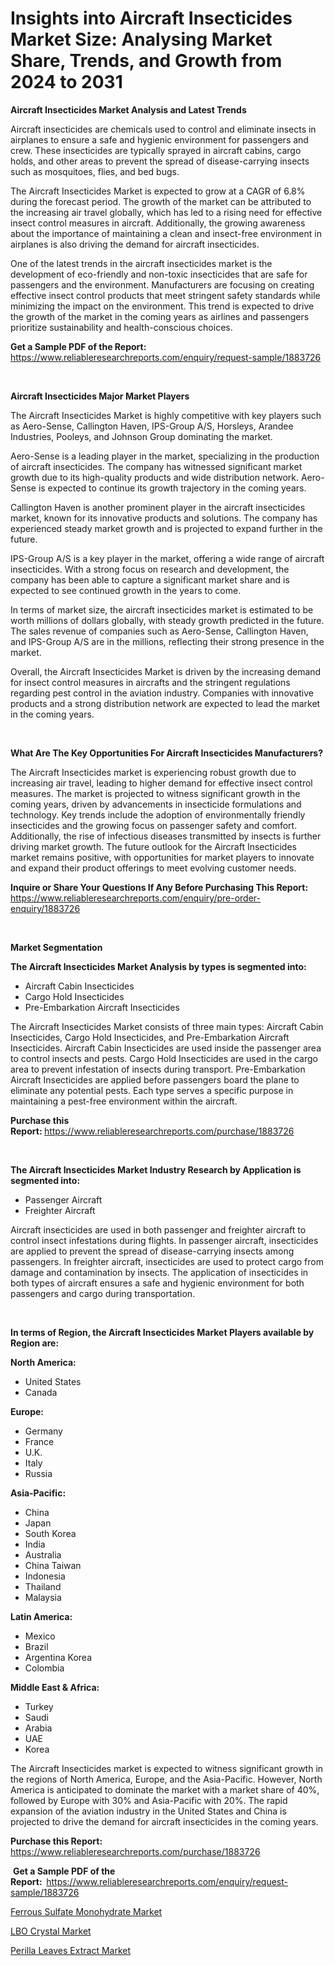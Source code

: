 <p><h1>Insights into Aircraft Insecticides Market Size: Analysing Market Share, Trends, and Growth from 2024 to 2031</h1></p><p><strong>Aircraft Insecticides Market Analysis and Latest Trends</strong></p>
<p><p>Aircraft insecticides are chemicals used to control and eliminate insects in airplanes to ensure a safe and hygienic environment for passengers and crew. These insecticides are typically sprayed in aircraft cabins, cargo holds, and other areas to prevent the spread of disease-carrying insects such as mosquitoes, flies, and bed bugs.</p><p>The Aircraft Insecticides Market is expected to grow at a CAGR of 6.8% during the forecast period. The growth of the market can be attributed to the increasing air travel globally, which has led to a rising need for effective insect control measures in aircraft. Additionally, the growing awareness about the importance of maintaining a clean and insect-free environment in airplanes is also driving the demand for aircraft insecticides.</p><p>One of the latest trends in the aircraft insecticides market is the development of eco-friendly and non-toxic insecticides that are safe for passengers and the environment. Manufacturers are focusing on creating effective insect control products that meet stringent safety standards while minimizing the impact on the environment. This trend is expected to drive the growth of the market in the coming years as airlines and passengers prioritize sustainability and health-conscious choices.</p></p>
<p><strong>Get a Sample PDF of the Report:&nbsp;</strong> <a href="https://www.reliableresearchreports.com/enquiry/request-sample/1883726">https://www.reliableresearchreports.com/enquiry/request-sample/1883726</a></p>
<p>&nbsp;</p>
<p><strong>Aircraft Insecticides Major Market Players</strong></p>
<p><p>The Aircraft Insecticides Market is highly competitive with key players such as Aero-Sense, Callington Haven, IPS-Group A/S, Horsleys, Arandee Industries, Pooleys, and Johnson Group dominating the market. </p><p>Aero-Sense is a leading player in the market, specializing in the production of aircraft insecticides. The company has witnessed significant market growth due to its high-quality products and wide distribution network. Aero-Sense is expected to continue its growth trajectory in the coming years.</p><p>Callington Haven is another prominent player in the aircraft insecticides market, known for its innovative products and solutions. The company has experienced steady market growth and is projected to expand further in the future. </p><p>IPS-Group A/S is a key player in the market, offering a wide range of aircraft insecticides. With a strong focus on research and development, the company has been able to capture a significant market share and is expected to see continued growth in the years to come.</p><p>In terms of market size, the aircraft insecticides market is estimated to be worth millions of dollars globally, with steady growth predicted in the future. The sales revenue of companies such as Aero-Sense, Callington Haven, and IPS-Group A/S are in the millions, reflecting their strong presence in the market.</p><p>Overall, the Aircraft Insecticides Market is driven by the increasing demand for insect control measures in aircrafts and the stringent regulations regarding pest control in the aviation industry. Companies with innovative products and a strong distribution network are expected to lead the market in the coming years.</p></p>
<p>&nbsp;</p>
<p><strong>What Are The Key Opportunities For Aircraft Insecticides Manufacturers?</strong></p>
<p><p>The Aircraft Insecticides market is experiencing robust growth due to increasing air travel, leading to higher demand for effective insect control measures. The market is projected to witness significant growth in the coming years, driven by advancements in insecticide formulations and technology. Key trends include the adoption of environmentally friendly insecticides and the growing focus on passenger safety and comfort. Additionally, the rise of infectious diseases transmitted by insects is further driving market growth. The future outlook for the Aircraft Insecticides market remains positive, with opportunities for market players to innovate and expand their product offerings to meet evolving customer needs.</p></p>
<p><strong>Inquire or Share Your Questions If Any Before Purchasing This Report:</strong> <a href="https://www.reliableresearchreports.com/enquiry/pre-order-enquiry/1883726">https://www.reliableresearchreports.com/enquiry/pre-order-enquiry/1883726</a></p>
<p>&nbsp;</p>
<p><strong>Market Segmentation</strong></p>
<p><strong>The Aircraft Insecticides Market Analysis by types is segmented into:</strong></p>
<p><ul><li>Aircraft Cabin Insecticides</li><li>Cargo Hold Insecticides</li><li>Pre-Embarkation Aircraft Insecticides</li></ul></p>
<p><p>The Aircraft Insecticides Market consists of three main types: Aircraft Cabin Insecticides, Cargo Hold Insecticides, and Pre-Embarkation Aircraft Insecticides. Aircraft Cabin Insecticides are used inside the passenger area to control insects and pests. Cargo Hold Insecticides are used in the cargo area to prevent infestation of insects during transport. Pre-Embarkation Aircraft Insecticides are applied before passengers board the plane to eliminate any potential pests. Each type serves a specific purpose in maintaining a pest-free environment within the aircraft.</p></p>
<p><strong>Purchase this Report:&nbsp;</strong><a href="https://www.reliableresearchreports.com/purchase/1883726">https://www.reliableresearchreports.com/purchase/1883726</a></p>
<p>&nbsp;</p>
<p><strong>The Aircraft Insecticides Market Industry Research by Application is segmented into:</strong></p>
<p><ul><li>Passenger Aircraft</li><li>Freighter Aircraft</li></ul></p>
<p><p>Aircraft insecticides are used in both passenger and freighter aircraft to control insect infestations during flights. In passenger aircraft, insecticides are applied to prevent the spread of disease-carrying insects among passengers. In freighter aircraft, insecticides are used to protect cargo from damage and contamination by insects. The application of insecticides in both types of aircraft ensures a safe and hygienic environment for both passengers and cargo during transportation.</p></p>
<p>&nbsp;</p>
<p><strong>In terms of Region, the Aircraft Insecticides Market Players available by Region are:</strong></p>
<p>
    <p> <strong> North America: </strong>
        <ul>
            <li>United States</li>
            <li>Canada</li>
        </ul>
        </p> 
    <p> <strong> Europe: </strong>
        <ul>
            <li>Germany</li>
            <li>France</li>
            <li>U.K.</li>
            <li>Italy</li>
            <li>Russia</li>
        </ul>
        </p> 
    <p> <strong> Asia-Pacific: </strong>
        <ul>
            <li>China</li>
            <li>Japan</li>
            <li>South Korea</li>
            <li>India</li>
            <li>Australia</li>
            <li>China Taiwan</li>
            <li>Indonesia</li>
            <li>Thailand</li>
            <li>Malaysia</li>
        </ul>
        </p> 
    <p> <strong> Latin America: </strong>
        <ul>
            <li>Mexico</li>
            <li>Brazil</li>
            <li>Argentina Korea</li>
            <li>Colombia</li>
        </ul>
        </p> 
    <p> <strong> Middle East & Africa: </strong>
        <ul>
            <li>Turkey</li>
            <li>Saudi</li>
            <li>Arabia</li>
            <li>UAE</li>
            <li>Korea</li>
        </ul>
    </p>
    </p>
<p><p>The Aircraft Insecticides market is expected to witness significant growth in the regions of North America, Europe, and the Asia-Pacific. However, North America is anticipated to dominate the market with a market share of 40%, followed by Europe with 30% and Asia-Pacific with 20%. The rapid expansion of the aviation industry in the United States and China is projected to drive the demand for aircraft insecticides in the coming years.</p></p>
<p><strong>Purchase this Report: </strong><a href="https://www.reliableresearchreports.com/purchase/1883726">https://www.reliableresearchreports.com/purchase/1883726</a></p>
<p>&nbsp;<strong>Get a Sample PDF of the Report:&nbsp;&nbsp;</strong><a href="https://www.reliableresearchreports.com/enquiry/request-sample/1883726">https://www.reliableresearchreports.com/enquiry/request-sample/1883726</a></p>
<p><strong></strong></p>
<p><p><a href="https://github.com/danielneavesallisons03mba/Market-Research-Report-List-1/blob/main/ferrous-sulfate-monohydrate-market.md">Ferrous Sulfate Monohydrate Market</a></p><p><a href="https://github.com/changoleonlaverguenzanoexiste/Market-Research-Report-List-2/blob/main/lbo-crystal-market.md">LBO Crystal Market</a></p><p><a href="https://github.com/dimitrishawkinswaynenp91rgz/Market-Research-Report-List-1/blob/main/perilla-leaves-extract-market.md">Perilla Leaves Extract Market</a></p></p>